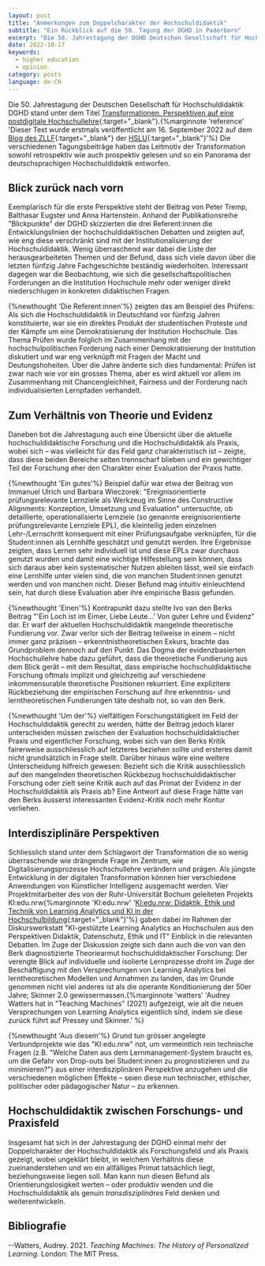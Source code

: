 ```yaml
---
layout: post
title: "Anmerkungen zum Doppelcharakter der Hochschuldidaktik"
subtitle: "Ein Rückblick auf die 50. Tagung der DGHD in Paderborn"
excerpt: "Die 50. Jahrestagung der DGHD Deutschen Gesellschaft für Hochschuldidaktik stand unter dem Titel Transformationen. Perspektiven auf eine postdigitale Hochschullehre. Die verschiedenen Tagungsbeiträge haben das Leitmotiv der Transformation sowohl retrospektiv wie auch prospektiv gelesen und so ein Panorama der deutschsprachigen Hochschuldidaktik entworfen."
date: 2022-10-17
keywords:
  - higher education
  - opinion
category: posts
language: de-CH
---
```


Die 50. Jahrestagung der Deutschen Gesellschaft für Hochschuldidaktik DGHD stand unter dem Titel [Transformationen. Perspektiven auf eine postdigitale Hochschullehre](https://www.dghd22.de){:target="_blank"}.{%marginnote 'reference' 'Dieser Text wurde erstmals veröffentlicht am 16. September 2022 auf dem [Blog des ZLLF](https://blog.hslu.ch/blog/archives/8654){:target="_blank"} der [HSLU](https://www.hslu.ch){:target="_blank"}'%}  Die verschiedenen Tagungsbeiträge haben das Leitmotiv der Transformation sowohl retrospektiv wie auch prospektiv gelesen und so ein Panorama der deutschsprachigen Hochschuldidaktik entworfen.  

## Blick zurück nach vorn 

Exemplarisch für die erste Perspektive steht der Beitrag von Peter Tremp, Balthasar Eugster und Anna Hartenstein. Anhand der Publikationsreihe "Blickpunkte" der DGHD skizzierten die drei Referent:innen die Entwicklungslinien der hochschuldidaktischen Debatten und zeigten auf, wie eng diese verschränkt sind mit der Institutionalisierung der Hochschuldidaktik. Wenig überraschend war dabei die Liste der herausgearbeiteten Themen und der Befund, dass sich viele davon über die letzten fünfzig Jahre Fachgeschichte beständig wiederholten. Interessant dagegen war die Beobachtung, wie sich die gesellschaftspolitischen Forderungen an die Institution Hochschule mehr oder weniger direkt niederschlugen in konkreten didaktischen Fragen. 

{%newthought 'Die Referent:innen'%} zeigten das am Beispiel des Prüfens: Als sich die Hochschuldidaktik in Deutschland vor fünfzig Jahren konstituierte, war sie ein direktes Produkt der studentischen Proteste und der Kämpfe um eine Demokratisierung der Institution Hochschule. Das Thema Prüfen wurde folglich im Zusammenhang mit der hochschulpolitischen Forderung nach einer Demokratisierung der Institution diskutiert und war eng verknüpft mit Fragen der Macht und Deutungshoheiten. Über die Jahre änderte sich dies fundamental: Prüfen ist zwar nach wie vor ein grosses Thema, aber es wird aktuell vor allem im Zusammenhang mit Chancengleichheit, Fairness und der Forderung nach individualisierten Lernpfaden verhandelt.  

## Zum Verhältnis von Theorie und Evidenz 

Daneben bot die Jahrestagung auch eine Übersicht über die aktuelle hochschuldidaktische Forschung und die Hochschuldidaktik als Praxis, wobei sich – was vielleicht für das Feld ganz charakteristisch ist – zeigte, dass diese beiden Bereiche selten trennscharf blieben und ein gewichtiger Teil der Forschung eher den Charakter einer Evaluation der Praxis hatte. 

{%newthought 'Ein gutes'%} Beispiel dafür war etwa der Beitrag von Immanuel Ulrich und Barbara Wieczorek: "Ereignisorientierte prüfungsrelevante Lernziele als Werkzeug im Sinne des Constructive Alignments: Konzeption, Umsetzung und Evaluation" untersuchte, ob detaillierte, operationalisierte Lernziele (so genannte ereignisorientierte prüfungsrelevante Lernziele EPL), die kleinteilig jeden einzelnen Lehr-/Lernschritt konsequent mit einer Prüfungsaufgabe verknüpfen, für die Student:innen als Lernhilfe geschätzt und genutzt werden. Ihre Ergebnisse zeigten, dass Lernen sehr individuell ist und diese EPLs zwar durchaus genutzt wurden und damit eine wichtige Hilfestellung sein können, dass sich daraus aber kein systematischer Nutzen ableiten lässt, weil sie einfach eine Lernhilfe unter vielen sind, die von manchen Student:innen genutzt werden und von manchen nicht. Dieser Befund mag intuitiv einleuchtend sein, hat durch diese Evaluation aber ihre empirische Basis gefunden.  

{%newthought 'Einen'%} Kontrapunkt dazu stellte Ivo van den Berks Beitrag "'Ein Loch ist im Eimer, Liebe Leute…' Von guter Lehre und Evidenz" dar. Er warf der aktuellen Hochschuldidaktik mangelnde theoretische Fundierung vor. Zwar verlor sich der Beitrag teilweise in einem – nicht immer ganz präzisen – erkenntnistheoretischen Exkurs, brachte das Grundproblem dennoch auf den Punkt: Das Dogma der evidenzbasierten Hochschullehre habe dazu geführt, dass die theoretische Fundierung aus dem Blick gerät – mit dem Resultat, dass empirische hochschuldidaktische Forschung oftmals implizit und gleichzeitig auf verschiedene inkommensurable theoretische Positionen rekurriert. Eine explizitere Rückbeziehung der empirischen Forschung auf ihre erkenntnis- und lerntheoretischen Fundierungen täte deshalb not, so van den Berk. 

{%newthought 'Um der'%} vielfältigen Forschungstätigkeit im Feld der Hochschuldidaktik gerecht zu werden, hätte der Beitrag jedoch klarer unterscheiden müssen zwischen der Evaluation hochschuldidaktischer Praxis und eigentlicher Forschung, wobei sich van den Berks Kritik fairerweise ausschliesslich auf letzteres beziehen sollte und ersteres damit nicht grundsätzlich in Frage stellt. Darüber hinaus wäre eine weitere Unterscheidung hilfreich gewesen: Bezieht sich die Kritik ausschliesslich auf den mangelnden theoretischen Rückbezug hochschuldidaktischer Forschung oder zielt seine Kritik auch auf das Primat der Evidenz in der Hochschuldidaktik als Praxis ab? Eine Antwort auf diese Frage hätte van den Berks äusserst interessanten Evidenz-Kritik noch mehr Kontur verliehen.  

## Interdisziplinäre Perspektiven 

Schliesslich stand unter dem Schlagwort der Transformation die so wenig überraschende wie drängende Frage im Zentrum, wie Digitalisierungsprozesse Hochschullehre verändern und prägen. Als jüngste Entwicklung in der digitalen Transformation können hier verschiedene Anwendungen von Künstlicher Intelligenz ausgemacht werden. Vier Projektmitarbeiter des von der Ruhr-Universität Bochum geleiteten Projekts KI:edu.nrw{%marginnote 'KI:edu.nrw' '[KI:edu.nrw: Didaktik, Ethik und Technik von Learning Analytics und KI in der Hochschulbildung](https://www.rubel.rub.de/projekte/ki-edu-nrw-didaktik-ethik-und-technik-von-learning-analytics#){:target="_blank"}'%} gaben dabei im Rahmen der Diskurswerkstatt "KI-gestützte Learning Analytics an Hochschulen aus den Perspektiven Didaktik, Datenschutz, Ethik und IT" Einblick in die relevanten Debatten. Im Zuge der Diskussion zeigte sich dann auch die von van den Berk diagnostizierte Theoriearmut hochschuldidaktischer Forschung: Der verengte Blick auf individuelle und isolierte Lernprozesse droht im Zuge der Beschäftigung mit den Versprechungen von Learning Analytics bei lerntheoretischen Modellen und Annahmen zu landen, das im Grunde genommen nicht viel anderes ist als die operante Konditionierung der 50er Jahre; Skinner 2.0 gewissermassen.{%marginnote 'watters' 'Audrey Watters hat in "Teaching Machines" (2021) aufgezeigt, wie alt die neuen Versprechungen von Learning Analytics eigentlich sind, indem sie diese zurück führt auf Pressey und Skinner.' %} 

{%newthought 'Aus diesem'%} Grund tun grösser angelegte Verbundprojekte wie das "KI:edu.nrw" not, um vermeintlich rein technische Fragen (z.B. "Welche Daten aus dem Lernmanagement-System braucht es, um die Gefahr von Drop-outs bei Student:innen zu prognostizieren und zu minimieren?") aus einer interdisziplinären Perspektive anzugehen und die verschiedenen möglichen Effekte – seien diese nun technischer, ethischer, politischer oder pädagogischer Natur – zu erkennen.   

## Hochschuldidaktik zwischen Forschungs- und Praxisfeld 

Insgesamt hat sich in der Jahrestagung der DGHD einmal mehr der Doppelcharakter der Hochschuldidaktik als Forschungsfeld und als Praxis gezeigt, wobei ungeklärt bleibt, in welchem Verhältnis diese zueinanderstehen und wo ein allfälliges Primat tatsächlich liegt, beziehungsweise liegen soll. Man kann nun diesen Befund als Orientierungslosigkeit werten – oder produktiv wenden und die Hochschuldidaktik als genuin *transdisziplinäres* Feld denken und weiterentwickeln. 

## Bibliografie
--Watters, Audrey. 2021. *Teaching Machines: The History of Personalized Learning.* London: The MIT Press. 